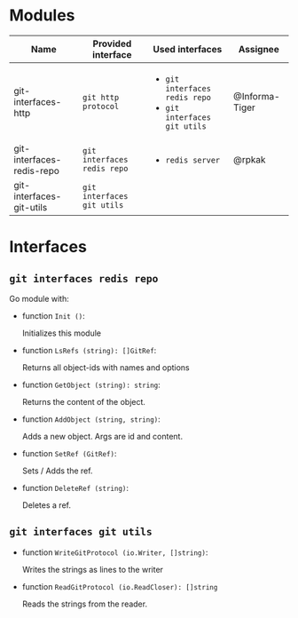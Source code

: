 # Modules

|Name|Provided interface|Used interfaces|Assignee|
|-|-|-|-|
|git-interfaces-http|`git http protocol`|<ul><li>`git interfaces redis repo`</li><li>`git interfaces git utils`</li></ul>|@Informa-Tiger|
|git-interfaces-redis-repo|`git interfaces redis repo`|<ul><li>`redis server`</li></ul>|@rpkak|
|git-interfaces-git-utils|`git interfaces git utils`|<ul></ul>||


# Interfaces

## `git interfaces redis repo`

Go module with:

- function `Init ()`:
  
  Initializes this module

<!-- - struct `GitRef`

  `id: string` Id of the ref (20-byte, 40-hexchar sha1-sum of the object)

  `name: string` Name of the ref (e.g. `HEAD` or `refs/heads/main`)

  `type: string` The type of the ref

  `symref-target: string` The target if `type` is `symref` -->

- function `LsRefs (string): []GitRef`:

  Returns all object-ids with names and options

- function `GetObject (string): string`:

  Returns the content of the object.

- function `AddObject (string, string)`:

  Adds a new object. Args are id and content.

- function `SetRef (GitRef)`:

  Sets / Adds the ref.

- function `DeleteRef (string)`:

  Deletes a ref.

  

## `git interfaces git utils`

- function `WriteGitProtocol (io.Writer, []string)`:

  Writes the strings as lines to the writer

- function `ReadGitProtocol (io.ReadCloser): []string`

  Reads the strings from the reader.
